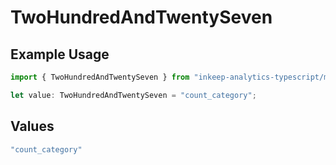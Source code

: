 # TwoHundredAndTwentySeven

## Example Usage

```typescript
import { TwoHundredAndTwentySeven } from "inkeep-analytics-typescript/models/operations";

let value: TwoHundredAndTwentySeven = "count_category";
```

## Values

```typescript
"count_category"
```